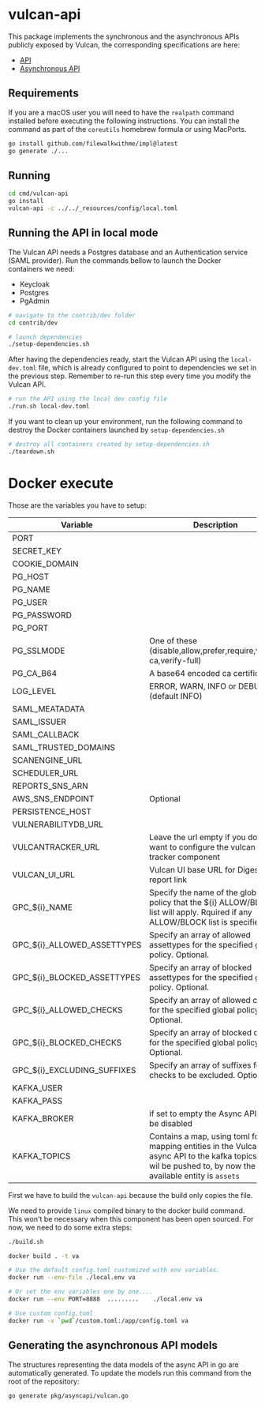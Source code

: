 # vulcan-api

This package implements the synchronous and the asynchronous APIs publicly
exposed by Vulcan, the corresponding specifications are here:

* [API](docs/swagger.json)
* [Asynchronous API](docs/asyncapi.yaml)

## Requirements

If you are a macOS user you will need to have the `realpath` command installed before executing the following instructions.
You can install the command as part of the `coreutils` homebrew formula or using MacPorts.

```sh
go install github.com/filewalkwithme/impl@latest
go generate ./...
```

## Running

```sh
cd cmd/vulcan-api
go install
vulcan-api -c ../../_resources/config/local.toml
```

## Running the API in local mode

The Vulcan API needs a Postgres database and an Authentication service (SAML provider).
Run the commands bellow to launch the Docker containers we need:
- Keycloak
- Postgres
- PgAdmin

```sh
# navigate to the contrib/dev folder
cd contrib/dev

# launch dependencies
./setup-dependencies.sh
```

After having the dependencies ready, start the Vulcan API using the
`local-dev.toml` file, which is already configured to point to
dependencies we set in the previous step. Remember to re-run this
step every time you modify the Vulcan API.

```sh
# run the API using the local dev config file
./run.sh local-dev.toml
```

If you want to clean up your environment, run the following command to
destroy the Docker containers launched by `setup-dependencies.sh`

```sh
# destroy all containers created by setup-dependencies.sh
./teardown.sh
```

# Docker execute

Those are the variables you have to setup:

|Variable|Description|Sample|
|---|---|---|
|PORT||8080|
|SECRET_KEY||SUPERSECRETSIGNKEY|
|COOKIE_DOMAIN||localhost|
|PG_HOST||localhost|
|PG_NAME||vulcanito|
|PG_USER||vulcanito|
|PG_PASSWORD||vulcanito|
|PG_PORT||5432|
|PG_SSLMODE|One of these (disable,allow,prefer,require,verify-ca,verify-full)|disable|
|PG_CA_B64|A base64 encoded ca certificate||
|LOG_LEVEL| ERROR, WARN, INFO or DEBUG (default INFO)|
|SAML_MEATADATA|||
|SAML_ISSUER|||
|SAML_CALLBACK||http://localhost:8080/api/v1/login/callback|
|SAML_TRUSTED_DOMAINS||["localhost"]|
|SCANENGINE_URL||http://localhost:8081/v1/|
|SCHEDULER_URL||http://localhost:8082/||
|REPORTS_SNS_ARN||arn:aws:sns:xxx:123456789012:yyy|
|AWS_SNS_ENDPOINT|Optional||
|PERSISTENCE_HOST||persistence.vulcan.example.com|
|VULNERABILITYDB_URL||http://localhost:8083|
|VULCANTRACKER_URL|Leave the url empty if you don't want to configure the vulcan-tracker component|http://localhost:8085|
|VULCAN_UI_URL|Vulcan UI base URL for Digest report link|http://localhost:1234|
|GPC_${i}_NAME|Specify the name of the global policy that the ${i} ALLOW/BLOCK list will apply. Rquired if any ALLOW/BLOCK list is specified.|web-scanning-global|
|GPC_${i}_ALLOWED_ASSETTYPES|Specify an array of allowed assettypes for the specified global policy. Optional.|[]|
|GPC_${i}_BLOCKED_ASSETTYPES|Specify an array of blocked assettypes for the specified global policy. Optional.|[]|
|GPC_${i}_ALLOWED_CHECKS|Specify an array of allowed checks for the specified global policy. Optional.|["vulcan-zap","vulcan-burp"]|
|GPC_${i}_BLOCKED_CHECKS|Specify an array of blocked checks for the specified global policy. Optional.|["vulcan-masscan"]|
|GPC_${i}_EXCLUDING_SUFFIXES|Specify an array of suffixes for checks to be excluded. Optional.|["experimental"]|
|KAFKA_USER||user|
|KAFKA_PASS||supersecret|
|KAFKA_BROKER|if set to empty the Async API will be disabled|kafka.example.com:9094|
|KAFKA_TOPICS|Contains a map, using toml format, mapping entities in the Vulcan async API to the kafka topics they wil be pushed to, by now the only available entity is ``assets`` |[assets = "assets-topic"]|
First we have to build the `vulcan-api` because the build only copies the file.

We need to provide `linux` compiled binary to the docker build command. This won't be necessary when this component has been open sourced.
For now, we need to do some extra steps:

```bash
./build.sh

docker build . -t va

# Use the default config.toml customized with env variables.
docker run --env-file ./local.env va

# Or set the env variables one by one....
docker run --env PORT=8888  .........    ./local.env va

# Use custom config.toml
docker run -v `pwd`/custom.toml:/app/config.toml va
```

## Generating the asynchronous API models

The structures representing the data models of the async API in go are
automatically generated. To update the models run this command from the root of
the repository:

```bash
go generate pkg/asyncapi/vulcan.go
```
